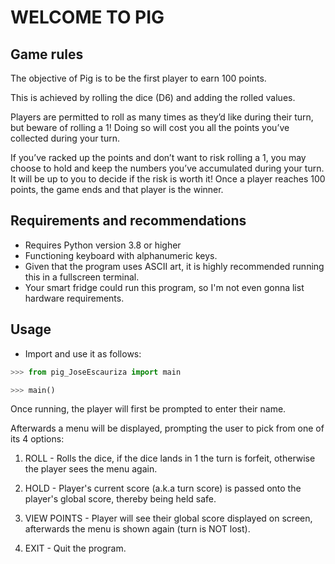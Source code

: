 # WELCOME TO PIG

## Game rules

The objective of Pig is to be the first player to earn 100 points.

This is achieved by rolling the dice (D6) and adding the rolled values.

Players are permitted to roll as many times as they’d like during their turn, but beware of rolling a 1! Doing so will cost you all the points you’ve collected during your turn.

If you’ve racked up the points and don’t want to risk rolling a 1, you may choose to hold and keep the numbers you’ve accumulated during your turn.
It will be up to you to decide if the risk is worth it! Once a player reaches 100 points, the game ends and that player is the winner.

## Requirements and recommendations

- Requires Python version 3.8 or higher
- Functioning keyboard with alphanumeric keys.
- Given that the program uses ASCII art, it is highly recommended running this in a fullscreen terminal.
- Your smart fridge could run this program, so I'm not even gonna list hardware requirements.

## Usage

- Import and use it as follows:

```Python
>>> from pig_JoseEscauriza import main

>>> main()
```

Once running, the player will first be prompted to enter their name.

Afterwards a menu will be displayed, prompting the user to pick from one of its 4 options:

1. ROLL - Rolls the dice, if the dice lands in 1 the turn is forfeit, otherwise the player sees the menu again.

2. HOLD - Player's current score (a.k.a turn score) is passed onto the player's global score, thereby being held safe.

3. VIEW POINTS - Player will see their global score displayed on screen, afterwards the menu is shown again (turn is NOT lost).

4. EXIT - Quit the program.